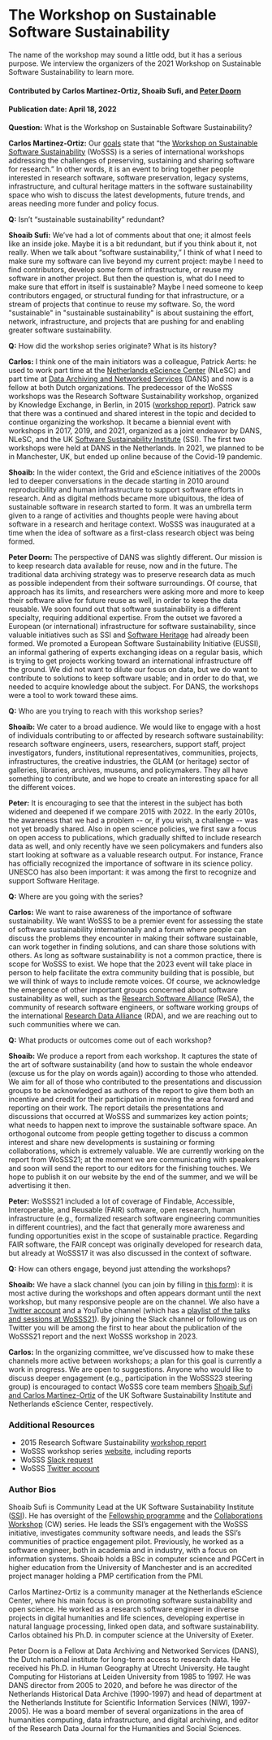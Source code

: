# The Workshop on Sustainable Software Sustainability

<!-- begin deck -->
The name of the workshop may sound a little odd, but it has a serious purpose. We interview the organizers of the 2021 Workshop on Sustainable Software Sustainability to learn more.
<!-- end deck -->

#### Contributed by Carlos Martinez-Ortiz, Shoaib Sufi, and [Peter Doorn](https://github.com/pkdoorn)
#### Publication date: April 18, 2022

**Question:** What is the Workshop on Sustainable Software Sustainability?

**Carlos Martinez-Ortiz:** Our [goals](https://wosss.org/goals) state that “the [Workshop on Sustainable Software Sustainability](https://wosss.org) (WoSSS) is a series of international workshops addressing the challenges of preserving, sustaining and sharing software for research.” In other words, it is an event to bring together people interested in research software, software preservation, legacy systems, infrastructure, and cultural heritage matters in the software sustainability space who wish to discuss the latest developments, future trends, and areas needing more funder and policy focus. 

**Q:** Isn’t “sustainable sustainability” redundant?

**Shoaib Sufi:** We’ve had a lot of comments about that one; it almost feels like an inside joke. Maybe it is a bit redundant, but if you think about it, not really. When we talk about “software sustainability,” I think of what I need to make sure my software can live beyond my current project: maybe I need to find contributors, develop some form of infrastructure, or reuse my software in another project. But then the question is, what do I need to make sure that effort in itself is sustainable? Maybe I need someone to keep contributors engaged, or structural funding for that infrastructure, or a stream of projects that continue to reuse my software. So, the word "sustainable" in "sustainable sustainability" is about sustaining the effort, network, infrastructure, and projects that are pushing for and enabling greater software sustainability.

**Q:** How did the workshop series originate?  What is its history?

**Carlos:** I think one of the main initiators was a colleague, Patrick Aerts: he used to work part time at the [Netherlands eScience Center](https://www.esciencecenter.nl/) (NLeSC) and part time at [Data Archiving and Networked Services](https://dans.knaw.nl/en/) (DANS) and now is a fellow at both Dutch organizations. The predecessor of the WoSSS workshops was the Research Software Sustainability workshop, organized by Knowledge Exchange, in Berlin, in 2015 ([workshop report](https://www.knowledge-exchange.info/event/software-sustainability)). Patrick saw that there was a continued and shared interest in the topic and decided to continue organizing the workshop. It became a biennial event with workshops in 2017, 2019, and 2021, organized as a joint endeavor by DANS, NLeSC, and the UK [Software Sustainability Institute](https://www.software.ac.uk/) (SSI). The first two workshops were held at DANS in the Netherlands.  In 2021, we planned to be in Manchester, UK, but ended up online because of the Covid-19 pandemic.

**Shoaib:** In the wider context, the Grid and eScience initiatives of the 2000s led to deeper conversations in the decade starting in 2010 around reproducibility and human infrastructure to support software efforts in research. And as digital methods became more ubiquitous, the idea of sustainable software in research started to form. It was an umbrella term given to a range of activities and thoughts people were having about software in a research and heritage context. WoSSS was inaugurated at a time when the idea of software as a first-class research object was being formed. 

**Peter Doorn:** The perspective of DANS was slightly different. Our mission is to keep research data available for reuse, now and in the future. The traditional data archiving strategy was to preserve research data as much as possible independent from their software surroundings. Of course, that approach has its limits, and researchers were asking more and more to keep their software alive for future reuse as well, in order to keep the data reusable. We soon found out that software sustainability is a different specialty, requiring additional expertise. From the outset we   favored a European (or international) infrastructure for software sustainability, since valuable initiatives such as SSI and [Software Heritage](https://www.softwareheritage.org/) had already been formed. We promoted a European Software Sustainability Initiative (EUSSI), an informal gathering of experts exchanging ideas on a regular basis, which is trying to get projects working toward an international infrastructure off the ground. We did not want to dilute our focus on data, but we do want to contribute to solutions to keep software usable; and in order to do that, we needed to acquire knowledge about the subject. For DANS, the workshops were a tool to work toward these aims.

**Q:** Who are you trying to reach with this workshop series?

**Shoaib:** We cater to a broad audience. We would like to engage with a host of individuals contributing to or affected by research software sustainability: research software engineers, users, researchers, support staff, project investigators, funders, institutional representatives, communities, projects, infrastructures, the creative industries, the GLAM (or heritage) sector of galleries, libraries, archives, museums, and policymakers. They all have something to contribute, and we hope to create an interesting space for all the different voices. 

**Peter:** It is  encouraging to see that the interest in the subject has both widened and deepened if we compare 2015 with 2022. In the early 2010s, the awareness that we had a problem -- or, if you wish, a challenge -- was not yet broadly shared. Also in open science policies, we first saw a focus on open access to publications, which gradually shifted to include research data as well, and only recently have we seen policymakers and funders also start looking at software as a valuable research output. For instance, France has officially recognized the importance of software in its science policy. UNESCO has also been important: it was among the first to recognize and support Software Heritage. 

**Q:** Where are you going with the series?

**Carlos:** We want to raise awareness of the importance of software sustainability. We want WoSSS to be a premier event for assessing the state of software sustainability internationally and a forum where people can discuss the problems they encounter in making their software sustainable, can work together in finding solutions, and can share those solutions with others. As long as software sustainability is not a common practice, there is scope for WoSSS to exist. We hope that the 2023 event will take place in person to help facilitate the extra community building that is possible, but we will think of ways to include remote voices. Of course, we acknowledge the emergence of other important groups concerned about software sustainability as well, such as the [Research Software Alliance](https://www.researchsoft.org/) (ReSA), the community of research software engineers, or software working groups of the international [Research Data Alliance](https://www.rd-alliance.org/) (RDA), and we are reaching out to such communities where we can.

**Q:** What products or outcomes come out of each workshop?

**Shoaib:** We produce a report from each workshop. It captures the state of the art of software sustainability (and how to sustain the whole endeavor (excuse us for the play on words again)) according to those who attended. We aim for all of those who contributed to the presentations and discussion groups to be acknowledged as authors of the report to give them both an incentive and credit for their participation in moving the area forward and reporting on their work. The report details the presentations and discussions that occurred at WoSSS and summarizes key action points; what needs to happen next  to improve the sustainable software space. An orthogonal outcome from people getting together to discuss a common interest and share new developments is sustaining or forming collaborations, which is extremely valuable.  We are currently working on the report from WoSSS21; at the moment we are communicating with speakers and soon will send the report to our editors for the finishing touches. We hope to publish it on our website by the end of the summer, and we will be advertising it then.

**Peter:** WoSSS21 included a lot of coverage of Findable, Accessible, Interoperable, and Reusable (FAIR) software, open research, human infrastructure (e.g., formalized research software engineering communities in different countries), and the fact that  generally more awareness and funding opportunities exist in the scope of sustainable practice. Regarding FAIR software, the FAIR concept was originally developed for research data, but already at WoSSS17 it was also discussed in the context of software.

**Q:** How can others engage, beyond just attending the workshops?

**Shoaib:** We have a slack channel (you can join by filling in [this form](https://bit.ly/wosss-slack)): it is most active during the workshops and often appears dormant until the next workshop, but  many responsive people are on the channel. We also have a [Twitter account](https://twitter.com/WoSSS_team) and a YouTube channel (which has a [playlist of the talks and sessions at WoSSS21](https://www.youtube.com/watch?v=i1s73o2MP8U&list=PLXAvKzjdTsrxFqbjWtxHjfJc0RN6jMwZg)). By joining the Slack channel or following us on Twitter you will be among the first to hear about the publication of the WoSSS21 report and the next WoSSS workshop in 2023.

**Carlos:** In the organizing committee, we’ve discussed how to make these channels more active between workshops; a plan for this goal is currently a work in progress. We are open to suggestions. Anyone who would like to discuss deeper engagement (e.g., participation in the WoSSS23 steering group) is encouraged to contact WoSSS core team members [Shoaib Sufi and Carlos Martinez-Ortiz](mailto:shoaib.sufi@software.ac.uk,c.martinez@esciencecenter.nl)  of the UK Software Sustainability Institute and Netherlands eScience Center, respectively.

### Additional Resources
- 2015 Research Software Sustainability [workshop report](https://www.knowledge-exchange.info/event/software-sustainability)
- WoSSS workshop series [website](https://wosss.org), including reports
- WoSSS [Slack request](https://bit.ly/wosss-slack)
- WoSSS [Twitter account](https://twitter.com/WoSSS_team)

### Author Bios

Shoaib Sufi is Community Lead at the UK Software Sustainability Institute ([SSI](https://www.software.ac.uk/)). He has oversight of the [Fellowship programme](https://www.software.ac.uk/programmes-and-events/fellowship-programme) and the [Collaborations Workshop](https://www.software.ac.uk/programmes-and-events/collaborations-workshops)  (CW) series. He leads the SSI’s engagement with the WoSSS initiative, investigates community software needs, and leads the SSI’s communities of practice engagement pilot.
Previously, he worked as a software engineer, both in academia and in industry, with a focus on information systems. Shoaib holds a BSc in computer science and PGCert in higher education from the University of Manchester and is an accredited project manager holding a PMP certification from the PMI. 

Carlos Martinez-Ortiz is a community manager at the Netherlands eScience Center, where his main focus is on promoting software sustainability and open science. He worked as a research software engineer in diverse projects in digital humanities and life sciences, developing expertise in natural language processing, linked open data, and software sustainability. Carlos obtained his Ph.D. in computer science at the University of Exeter.

Peter Doorn is a Fellow at Data Archiving and Networked Services (DANS), the Dutch national institute for long-term access to research data. He received his Ph.D. in Human Geography at Utrecht University. He taught Computing for Historians at Leiden University from 1985 to 1997. He was DANS director from 2005 to 2020, and before he was director of the Netherlands Historical Data Archive (1990-1997) and head of department at the Netherlands Institute for Scientific Information Services (NIWI, 1997-2005). He was a board member of several organizations in the area of humanities computing, data infrastructure, and digital archiving, and editor of the Research Data Journal for the Humanities and Social Sciences.

<!---
Publish: yes
Pinned: no
Topics: conferences and workshops
--->
